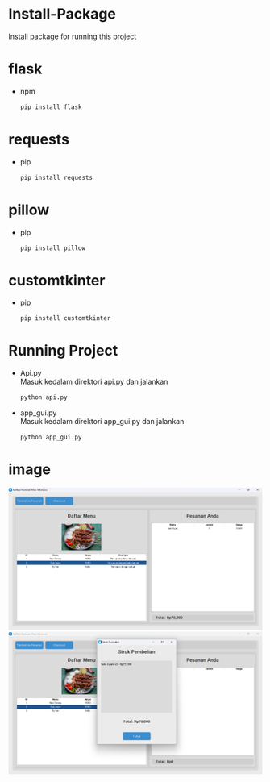 # Install-Package
Install package for running this project

# flask
* npm
  ```sh
  pip install flask
  ```

# requests
* pip
  ```sh
  pip install requests
  ```

# pillow
* pip
  ```sh
  pip install pillow
  ```

# customtkinter
* pip
  ```sh
  pip install customtkinter
  ```

# Running Project 

* Api.py\
  Masuk kedalam direktori api.py dan jalankan
  ```sh
  python api.py
  ```
* app_gui.py\
  Masuk kedalam direktori app_gui.py dan jalankan
  ```sh
  python app_gui.py
  ```


# image

![img](https://github.com/Aqilws/POS_APP/blob/main/images/Screenshot%202024-12-01%20140006.png)
![img](https://github.com/Aqilws/POS_APP/blob/main/images/Screenshot%202024-12-01%20140026.png)
